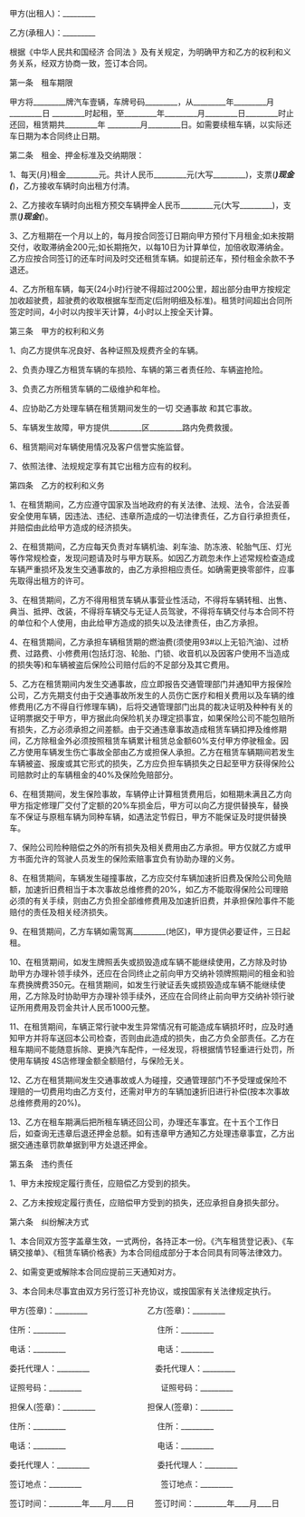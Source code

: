 
 


甲方(出租人)：_________


乙方(承租人)：_________


根据《中华人民共和国经济
合同法
》及有关规定，为明确甲方和乙方的权利和义务关系，经双方协商一致，签订本合同。


第一条　租车期限


甲方将_________牌汽车壹辆，车牌号码_________，从_________年_________月_________日 _________时起租，至_________年_________月_________日_________时止还回，租赁期共_________年 _________月_________日。如需要续租车辆，以实际还车日期为本合同终止日期。


第二条　租金、押金标准及交纳期限：


1、每天(月)租金_________元。共计人民币_________元(大写_________)，支票(_________)现金(_________)，乙方接收车辆时向出租方付清。


2、乙方接收车辆时向出租方预交车辆押金人民币_________元(大写_________)，支票(_________)现金(_________)。


3、乙方租期在一个月以上的，每月按合同签订日期向甲方预付下月租金;如未按期交付，收取滞纳金200元;如长期拖欠，以每10日为计算单位，加倍收取滞纳金。乙方应按合同签订的还车时间及时交还租赁车辆。如提前还车，预付租金余款不予退还。


4、乙方所租车辆，每天(24小时)行驶不得超过200公里，超出部分由甲方按规定加收超驶费，超驶费的收取根据车型而定(后附明细及标准)。租赁时间超出合同所签定时间，4小时以内按半天计算，4小时以上按全天计算。


第三条　甲方的权利和义务


1、向乙方提供车况良好、各种证照及规费齐全的车辆。


2、负责办理乙方租赁车辆的车损险、车辆的第三者责任险、车辆盗抢险。


3、负责乙方所租赁车辆的二级维护和年检。


4、应协助乙方处理车辆在租赁期间发生的一切
交通事故
和其它事故。


5、车辆发生故障，甲方提供_________区_________路内免费救援。


6、租赁期间对车辆使用情况及客户信誉实施监督。


7、依照法律、法规规定享有其它出租方应有的权利。


第四条　乙方的权利和义务


1、在租赁期间，乙方应遵守国家及当地政府的有关法律、法规、法令，合法妥善安全使用车辆，因违法、违纪、违章所造成的一切法律责任，乙方自行承担责任，并赔偿由此给甲方造成的经济损失。


2、在租赁期间，乙方应每天负责对车辆机油、刹车油、防冻液、轮胎气压、灯光等作常规检查，发现问题请及时与甲方联系。如因乙方疏忽未作上述常规检查造成车辆严重损坏及发生交通事故的，由乙方承担相应责任。如确需更换零部件，应事先取得出租方的许可。


3、在租赁期间，乙方不得用租赁车辆从事营业性活动，不得将车辆转租、出售、典当、抵押、改装，不得将车辆交与无证人员驾驶，不得将车辆交付与本合同不符的单位和个人使用，由此给甲方造成的损失以及法律责任，由乙方承担。


4、在租赁期间，乙方承担车辆租赁期的燃油费(须使用93#以上无铅汽油)、过桥费、过路费、小修费用(包括灯泡、轮胎、门锁、收音机以及因客户使用不当造成的损失等)和车辆被盗后保险公司赔付后的不足部分及其它费用。


5、乙方在租赁期间内发生交通事故，应立即报告交通管理部门并通知甲方报保险公司，乙方先期支付由于交通事故所发生的人员伤亡医疗和相关费用以及车辆的维修费用(乙方不得自行修理车辆)，后将交通管理部门出具的裁决证明及种种有关的证明票据交于甲方，甲方据此向保险机关办理定损事宜，如果保险公司不能包赔所有损失，乙方必须承担之间差额。由于交通违章事故造成租赁车辆扣押及维修期间，乙方除租金外必须按照租赁车辆累计租赁总金额60%支付甲方停驶租金。因乙方使用车辆发生伤亡事故全部由乙方或担保人承担。乙方在租赁车辆期间若发生车辆被盗、报废或其它形式的损失，乙方应负担车辆损失之日起至甲方获得保险公司赔款时止的车辆租金的40%及保险免赔部分。


6、在租赁期间，发生保险事故，车辆停止计算租赁费用后，如租期未满且乙方向甲方指定修理厂交付了定额的20%车损金后，甲方可以向乙方提供替换车，替换车不保证与原租车辆为同种车辆，如遇法定节假日，甲方不能保证及时提供替换车。


7、保险公司险种赔偿之外的所有损失及相关费用由乙方承担。甲方仅就乙方或甲方书面允许的驾驶人员发生的保险索赔事宜负有协助办理的义务。


8、在租赁期间，车辆发生碰撞事故，乙方应交付车辆加速折旧费及保险公司免赔额，加速折旧费相当于本次事故总维修费的20%，如乙方不能取得保险公司理赔必须的有关手续，则由乙方负担全部维修费用及加速折旧费，并承担保险事件不能赔付的责任及相关经济损失。


9、在租赁期间，乙方车辆如需驾离_________(地区)，甲方提供必要证件，三日起租。


10、在租赁期间，如发生牌照丢失或损毁造成车辆不能继续使用，乙方除及时协助甲方办理补领手续外，还应在合同终止之前向甲方交纳补领牌照期间的租金和验车费换牌费350元。在租赁期间，如发生行驶证丢失或损毁造成车辆不能继续使用，乙方除及时协助甲方办理补领手续外，还应在合同终止前向甲方交纳补领行驶证所用费用及罚金共计人民币1000元整。


11、在租赁期间，车辆正常行驶中发生异常情况有可能造成车辆损坏时，应及时通知甲方并将车送回本公司检查，否则由此造成的损失，由乙方负全部责任。乙方在租车期间不能随意拆除、更换汽车配件，一经发现，将根据情节轻重进行处罚，所使用车辆按 4S店修理金额全额赔付，与保险无关。


12、乙方在租赁期间发生交通事故或人为碰撞，交通管理部门不予受理或保险不理赔的一切费用均由乙方支付，还需对甲方的车辆加速折旧进行补偿(按本次事故总维修费用的20%)。


13、乙方在租车期满后把所租车辆还回公司，办理还车事宜。在十五个工作日后，如查询无违章后退还押金总额。如有违章甲方通知乙方处理违章事宜，乙方出据交通违章罚款单据到甲方处退还押金。


第五条　违约责任


1、甲方未按规定履行责任，应赔偿乙方受到的损失。


2、乙方未按规定履行责任，应赔偿甲方受到的损失，还应承担自身损失部分。


第六条　纠纷解决方式


1、本合同双方签字盖章生效，一式两份，各持正本一份。《汽车租赁登记表》、《车辆交接单》、《租赁车辆价格表》为本合同组成部分于本合同具有同等法律效力。


2、如需变更或解除本合同应提前三天通知对方。


3、本合同未尽事宜由双方另行签订补充协议，或按国家有关法律规定执行。


甲方(签章)：_________ 　　　　　　　 乙方(签章)：_________


住所：_________ 　　　　　　　　　　　 住所：_________


电话：_________ 　　　　　　　　　　　 电话：_________


委托代理人：_________　 　　　　　　　委托代理人：_________


证照号码：_________　　　　　　　　　　证照号码：_________


担保人(签章)：_________ 　　　　　　 担保人(签章)：_________


住所：_________ 　　　　　　　　　　　 住所：_________


电话：_________ 　　　　　　　　　　　 电话：_________


委托代理人：_________ 　　　　　　　　 委托代理人：_________


签订地点：_________　　　　　　　　　　签订地点：_________


签订时间：_________年____月____日 　　 签订时间：_________年____月____日
 


 

 
 
 
 
 
  


  
 

  


  


  
 
 
 
 

